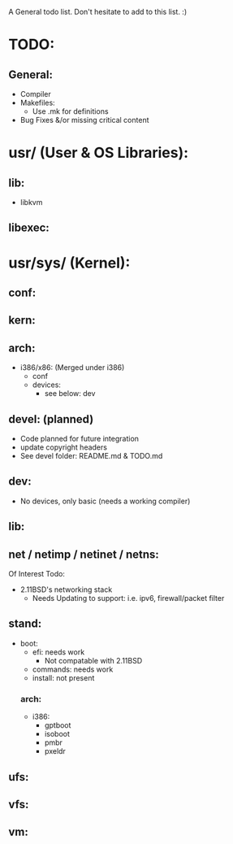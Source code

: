 A General todo list. Don't hesitate to add to this list. :)

# TODO:
## General:
- Compiler
- Makefiles:
	- Use .mk for definitions
- Bug Fixes &/or missing critical content

# usr/ (User & OS Libraries):
## lib:
- libkvm
		
## libexec:
		
# usr/sys/ (Kernel):
## conf:

## kern:
	
## arch:
- i386/x86: (Merged under i386)
	- conf
	- devices: 
		- see below: dev

## devel: (planned)
- Code planned for future integration
- update copyright headers
- See devel folder: README.md & TODO.md

## dev:
- No devices, only basic (needs a working compiler)

## lib:
	
## net / netimp / netinet / netns:
Of Interest Todo:
- 2.11BSD's networking stack
	- Needs Updating to support: i.e. ipv6, firewall/packet filter

## stand:
- boot:
	- efi: needs work
		- Not compatable with 2.11BSD 
	- commands: needs work
	- install: not present
	### arch:
	- i386:
		- gptboot
		- isoboot
		- pmbr
		- pxeldr

## ufs:

## vfs:

## vm:
